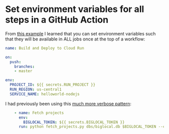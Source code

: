 # Set environment variables for all steps in a GitHub Action

From [this example](https://github.com/GoogleCloudPlatform/github-actions/blob/20c294aabd5331f9f7b8a26e6075d41c31ce5e0d/example-workflows/cloud-run/.github/workflows/cloud-run.yml) I learned that you can set environment variables such that they will be available in ALL jobs once at the top of a workflow:

```yaml
name: Build and Deploy to Cloud Run

on:
  push:
    branches:
    - master

env:
  PROJECT_ID: ${{ secrets.RUN_PROJECT }}
  RUN_REGION: us-central1
  SERVICE_NAME: helloworld-nodejs
```

I had previously been using this [much more verbose pattern](https://github.com/simonw/big-local-datasette/blob/181de90f1e7b59c7727595ee8cbe7626667fe05a/.github/workflows/deploy.yml#L30-L42):

```yaml
    - name: Fetch projects
      env:
        BIGLOCAL_TOKEN: ${{ secrets.BIGLOCAL_TOKEN }}
      run: python fetch_projects.py dbs/biglocal.db $BIGLOCAL_TOKEN --contact ...
```
